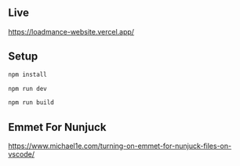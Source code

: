## Live
https://loadmance-website.vercel.app/

## Setup
``` bash
npm install

npm run dev

npm run build
```

## Emmet For Nunjuck
https://www.michael1e.com/turning-on-emmet-for-nunjuck-files-on-vscode/